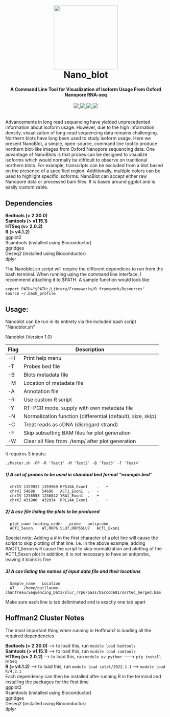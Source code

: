 <h1 align="center">
  <img src="https://i.pinimg.com/736x/86/0f/b9/860fb969002c23702a9db5908e335d8f--healthy-lifestyle-science-safety.jpg" width=200 height=200/><br>
  Nano_blot
</h1>

<h4 align="center">A Command Line Tool for Visualization of Isoform Usage From Oxford Nanopore RNA-seq</h4>

<div align="center">
  <a href="https://bedtools.readthedocs.io/en/latest/" target="_blank">
    <img src="https://img.shields.io/badge/Dependencies-Bedtools-informational" />
  </a>
  <a href="http://www.htslib.org" target="_blank">
    <img src="https://img.shields.io/badge/Dependencies-Samtools-informational" />
  </a>
  <a href="https://htseq.readthedocs.io/en/master/" target="_blank">
    <img src="https://img.shields.io/badge/Dependencies-HTSeq-informational" />
  </a>
  <a href="http://bioconductor.org/packages/devel/bioc/vignettes/DESeq2/inst/doc/DESeq2.html" target="_blank">
      <img src="https://img.shields.io/badge/Bioconductor-DESeq2-important">
  </a>
</div>
<br/>

Advancements in long read sequencing have yielded unprecedented information about isoform usage. However, 
due to the high information density, visualization of long-read sequencing data remains challenging. 
Northern blots have long been used to study isoform usage. Here we present NanoBlot, a simple, open-source, 
command line tool to produce northern blot-like images from Oxford Nanopore sequencing data. One advantage 
of NanoBlots is that probes can be designed to visualize isoforms which would normally be difficult to 
observe on traditional northern blots. For example, transcripts can be excluded from a blot based on the 
presence of a specified region. Additionally, multiple colors can be used to highlight specific isoforms. 
NanoBlot can accept either raw Nanopore data or processed bam files. It is based around ggplot and is 
easily customizable. 

## Dependencies 

**Bedtools (> 2.30.0)**<br/>
**Samtools (> v1.15.1)**<br/>
**HTSeq (v> 2.0.2)**<br/>
**R (> v4.1.2)**<br/>
  ggplot2<br/>
  Rsamtools (installed using Bioconductor)<br/>
  ggridges<br/>
  Deseq2 (installed using Bioconductor)<br/>
  dplyr<br/>
  
The Nanoblot.sh script will require the different dependices to run from the bash terminal. When running using the command line interface, I recommend attaching it to $PATH. 
A sample function would look like<br/>
```
export PATH="$PATH:/Library/Frameworks/R.framework/Resources"
source ~/.bash_profile
```

## Usage:

Nanoblot can be run in its entirety via the included bash script "Nanoblot.sh"

Nanoblot (Version 1.0)

| Flag | Description |
| ---  | --- |
| -H   |  Print help menu |
| -T   |  Probes bed file |
| -B   |  Blots metadata file |
| -M   |  Location of metadata file |
| -A   |  Annotation file |
| -R   |  Use custom R script |
| -Y   |  RT-PCR mode, supply with own metadata file |
| -N   |  Normalization function {differential (default), size, skip} |
| -C   |  Treat reads as cDNA (disregard strand) |
| -F   |  Skip subsetting BAM files for plot generation |
| -W   |  Clear all files from ./temp/ after plot generation |


It requires 3 inputs:

```./Master.sh -FP -R 'Test1' -M 'Test2' -B 'Test3' -T 'Test4'```

##### 1) A set of probes to be used in standard bed format "example.bed" 
```
  chrIV	1359922	1359969	RPS18A_Exon1	.	+
  chrVI	54686	54696	ACT1_Exon1	.	-
  chrIV	1236558	1236842	YRA1_Exon1	.	+
  chrXI	431906	432034	RPL14A_Exon1	.	+
```

##### 2) A csv file listing the plots to be produced 
```
  plot_name	loading_order	probe	antiprobe
  ACT1_5exon	WT,RRP6,SLU7,RRP6SLU7	ACT1_Exon1	
```
Special note: Adding a # in the first character of a plot line will cause the script to skip plotting of that line. I.e. in the above example, adding #ACT1_5exon will cause the script to skip normalization and plotting of the ACT1_5exon plot
In addition, it is not necessary to have an antiprobe, leaving it blank is fine

##### 3) A csv listing the names of input data file and their locations
```
  Sample_name	Location
  WT	/home/guillaume-chanfreau/Sequencing_Data/slu7_rrp6/pass/barcode01/sorted_merged.bam
```
Make sure each line is tab deliminated and is exactly one tab apart

## Hoffman2 Cluster Notes
The most important thing when running in Hoffman2 is loading all the required dependencies

**Bedtools (> 2.30.0)** --> to load this, run ```module load bedtools``` <br/>
**Samtools (> v1.15.1)** --> to load this, run ```module load samtools``` <br/>
**HTSeq (v> 2.0.2)** --> to load this, run ```module av python``` ---> ```pip install HTSeq``` <br/>
**R (> v4.1.2)** --> to load this, run ```module load intel/2022.1.1``` --> ```module load R/4.2.1``` <br/>
  Each dependency can then be installed after running R in the terminal and installing the packages for the first time <br/>
  ggplot2<br/>
  Rsamtools (installed using Bioconductor)<br/>
  ggridges<br/>
  Deseq2 (installed using Bioconductor)<br/>
  dplyr<br/>
